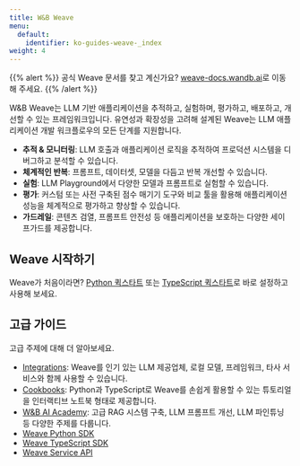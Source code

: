 ```yaml
---
title: W&B Weave
menu:
  default:
    identifier: ko-guides-weave-_index
weight: 4
---
```


{{% alert %}}
공식 Weave 문서를 찾고 계신가요? [weave-docs.wandb.ai](https://weave-docs.wandb.ai/)로 이동해 주세요.
{{% /alert %}}

W&B Weave는 LLM 기반 애플리케이션을 추적하고, 실험하며, 평가하고, 배포하고, 개선할 수 있는 프레임워크입니다. 유연성과 확장성을 고려해 설계된 Weave는 LLM 애플리케이션 개발 워크플로우의 모든 단계를 지원합니다.

- **추적 & 모니터링**: LLM 호출과 애플리케이션 로직을 추적하여 프로덕션 시스템을 디버그하고 분석할 수 있습니다.
- **체계적인 반복**: 프롬프트, 데이터셋, 모델을 다듬고 반복 개선할 수 있습니다.
- **실험**: LLM Playground에서 다양한 모델과 프롬프트로 실험할 수 있습니다.
- **평가**: 커스텀 또는 사전 구축된 점수 매기기 도구와 비교 툴을 활용해 애플리케이션 성능을 체계적으로 평가하고 향상할 수 있습니다.
- **가드레일**: 콘텐츠 검열, 프롬프트 안전성 등 애플리케이션을 보호하는 다양한 세이프가드를 제공합니다.

## Weave 시작하기

Weave가 처음이라면? [Python 퀵스타트](https://weave-docs.wandb.ai/quickstart) 또는 [TypeScript 퀵스타트](https://weave-docs.wandb.ai/reference/generated_typescript_docs/intro-notebook)로 바로 설정하고 사용해 보세요.

## 고급 가이드

고급 주제에 대해 더 알아보세요.

- [Integrations](https://weave-docs.wandb.ai/guides/integrations/): Weave를 인기 있는 LLM 제공업체, 로컬 모델, 프레임워크, 타사 서비스와 함께 사용할 수 있습니다.
- [Cookbooks](https://weave-docs.wandb.ai/reference/gen_notebooks/intro_notebook): Python과 TypeScript로 Weave를 손쉽게 활용할 수 있는 튜토리얼을 인터랙티브 노트북 형태로 제공합니다.
- [W&B AI Academy](https://www.wandb.courses/pages/w-b-courses): 고급 RAG 시스템 구축, LLM 프롬프트 개선, LLM 파인튜닝 등 다양한 주제를 다룹니다.
- [Weave Python SDK](https://weave-docs.wandb.ai/reference/python-sdk/weave/)
- [Weave TypeScript SDK](https://weave-docs.wandb.ai/reference/typescript-sdk/weave/)
- [Weave Service API](https://weave-docs.wandb.ai/reference/service-api/call-start-call-start-post)
